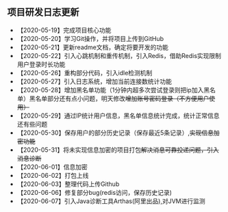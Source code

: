 ## 项目研发日志更新
- 【2020-05-19】完成项目核心功能
- 【2020-05-20】学习Git操作，并将项目上传到GitHub
- 【2020-05-21】更新readme文档，确定将要开发的功能
- 【2020-05-22】引入心跳机制和重传机制，引入Redis，借助Redis实现限制用户登录时长功能
- 【2020-05-26】重构部分代码，引入idle检测机制
- 【2020-05-27】引入日志系统，增加当前连接数统计功能
- 【2020-05-28】增加黑名单功能（1分钟内超多次尝试登录则把ip加入黑名单）黑名单部分还有点小问题，明天修改~~增加账号密码登录（不方便用户使用）~~
- 【2020-05-29】通过IP统计用户信息，黑名单信息统计完成，统计正常信息还有些问题
- 【2020-05-30】保存用户的部分历史记录（保存最近5条记录）,~~实现信息加密功能~~
- 【2020-05-31】将未实现信息加密的项目打包~~解决消息可靠投递问题，引入消息诊断~~
- 【2020-06-01】信息加密
- 【2020-06-02】打包上线
- 【2020-06-03】整理代码上传Github
- 【2020-06-06】修复部分bug(redis访问，保存历史记录)
- 【2020-06-07】引入Java诊断工具Arthas(阿里出品),对JVM进行监测


